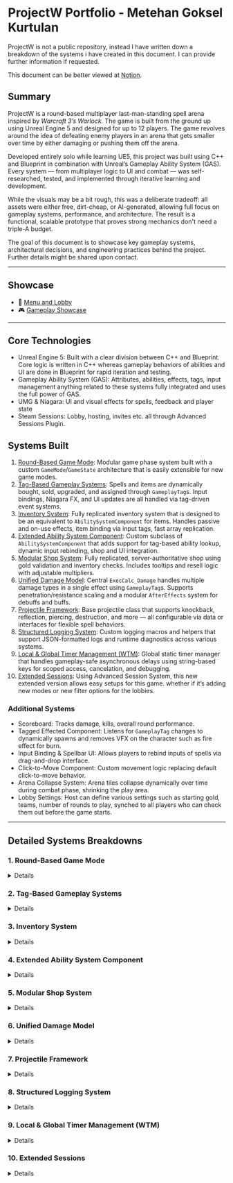 # ProjectW Portfolio - Metehan Goksel Kurtulan 

ProjectW is not a public repository, instead I have written down a breakdown of the systems i have created in this document. I can provide further information if requested.

This document can be better viewed at [Notion](https://helpful-bite-d89.notion.site/ProjectW-Portfolio-Metehan-Goksel-Kurtulan-20a08570f25e80f2b5aacd6a3ed05e72).

## Summary

ProjectW is a round-based multiplayer last-man-standing spell arena inspired by *Warcraft 3’s Warlock.* The game is built from the ground up using Unreal Engine 5 and designed for up to 12 players. The game revolves around the idea of defeating enemy players in an arena that gets smaller over time by either damaging or pushing them off the arena.

Developed entirely solo while learning UE5, this project was built using C++ and Blueprint in combination with Unreal’s Gameplay Ability System (GAS). Every system — from multiplayer logic to UI and combat — was self-researched, tested, and implemented through iterative learning and development.

While the visuals may be a bit rough, this was a deliberate tradeoff: all assets were either free, dirt-cheap, or AI-generated, allowing full focus on gameplay systems, performance, and architecture. The result is a functional, scalable prototype that proves strong mechanics don't need a triple-A budget.

The goal of this document is to showcase key gameplay systems, architectural decisions, and engineering practices behind the project. Further details might be shared upon contact.

---

## Showcase

- 🎥 [Menu and Lobby](https://youtu.be/Z8bkf3qagkI)  
- 🎮 [Gameplay Showcase](https://youtu.be/b00fYstrt7s)  

---

## Core Technologies

- Unreal Engine 5:  Built with a clear division between C++ and Blueprint. Core logic is written in C++ whereas gameplay behaviors of abilities and UI are done in Blueprint for rapid iteration and testing.
- Gameplay Ability System (GAS): Attributes, abilities, effects, tags, input management anything related to these systems fully integrated and uses the full power of GAS.
- UMG & Niagara: UI and visual effects for spells, feedback and player state
- Steam Sessions: Lobby, hosting, invites etc. all through Advanced Sessions Plugin.

## Systems Built

1. [Round-Based Game Mode](#1-round-based-game-mode):
Modular game phase system built with a custom `GameMode`/`GameState` architecture that is easily extensible for new game modes.
2. [Tag-Based Gameplay Systems](#2-tag-based-gameplay-system):
Spells and items are dynamically bought, sold, upgraded, and assigned through `GameplayTag`s. Input bindings, Niagara FX, and UI updates are all handled via tag-driven event systems.
3. [Inventory System](#3-inventory-system): 
Fully replicated inventory system that is designed to be an equivalent to `AbilitySystemComponent` for items. Handles passive and on-use effects, item binding via input tags, fast array replication.
4. [Extended Ability System Component](#4-extended-ability-system-component):
Custom subclass of `AbilitySystemComponent` that adds support for tag-based ability lookup, dynamic input rebinding, shop and UI integration.
5. [Modular Shop System](#5-modular-shop-system):
Fully replicated, server-authoritative shop using gold validation and inventory checks. Includes tooltips and resell logic with adjustable multipliers.
6. [Unified Damage Model](#6-unified-damage-model):
Central `ExecCalc_Damage` handles multiple damage types in a single effect using `GameplayTag`s. Supports penetration/resistance scaling and a modular `AfterEffects` system for debuffs and buffs.
7. [Projectile Framework](#7-projectile-framework):
Base projectile class that supports knockback, reflection, piercing, destruction, and more — all configurable via data or interfaces for flexible spell behaviors.
8. [Structured Logging System](#8-structured-logging-system):
Custom logging macros and helpers that support JSON-formatted logs and runtime diagnostics across various systems.
9. [Local & Global Timer Management (WTM)](#9-local--global-timer-management-wtm):
Global static timer manager that handles gameplay-safe asynchronous delays using string-based keys for scoped access, cancelation, and debugging.
10. [Extended Sessions](#10-extended-sessions): 
Using Advanced Session System, this new extended version allows easy setups for this game. whether if it’s adding new modes or new filter options for the lobbies.

### Additional Systems

- Scoreboard: Tracks damage, kills, overall round performance.
- Tagged Effected Component: Listens for `GameplayTag` changes to dynamically spawns and removes VFX on the character such as fire effect for burn.
- Input Binding & Spellbar UI: Allows players to rebind inputs of spells via drag-and-drop interface.
- Click-to-Move Component: Custom movement logic replacing default click-to-move behavior.
- Arena Collapse System: Arena tiles collapse dynamically over time during combat phase, shrinking the play area.
- Lobby Settings: Host can define various settings such as starting gold, teams, number of rounds to play, synched to all players who can check them out before the game starts.

---

## Detailed Systems Breakdowns

### 1. Round-Based Game Mode
<details>
## Overview

The game uses a modular round system split into clear phases:

- Loading: Wait for all players to connect
- Warmup: Safe period to test spells/items without damage
- Combat: Players can damage/kill each other
- Intermission: Shop access, round reset

Phase control is driven entirely by a custom `AWBaseGameMode` and replicated via `AMyGameState` using the `EGamePhase` enum for consistent state tracking across clients.

---

## Design Goals

- Easy to extend with new game phases
- Predictable phase transitions with proper authority handling
- Ability to cleanly reset or interrupt phases (e.g. for player disconnection)

---

## Architecture

- `AWBaseGameMode::SetGamePhase(EGamePhase)` manages all transitions
- `AMyGameState` replicates the current phase to clients
- Delegates (`OnGamePhaseChanged`) notify other systems like UI, scoreboard, VFX
- `SET_TIMER()` are used for timed transitions

---

## Example: Phase Transition

```cpp
void AWBaseGameMode::SetGamePhase(EGamePhase NewPhase)
{
    switch (CurrentGamePhase)
    {
        case EGamePhase::Combat:
            HandleEndIntermissiont();
            break;
        // other phase cleanup logic
    }

    CurrentGamePhase = NewPhase;
    PhaseStartTime = GetWorld()->GetTimeSeconds();

    switch (NewPhase)
    {
        case EGamePhase::Warmup:
            HandleCombat();
            break;
        // other phase entry logic
    }

    GetMyGameState()->MulticastCurrentGamePhase(NewPhase);
}
```
</details>

### 2. Tag-Based Gameplay Systems
<details>
## Overview

GameplayTags are the backbone of several systems, enabling clean event dispatching and fully data-driven behavior across abilities, input, effects, UI, and animation.

The system allows spells, inputs, visual effects, and gameplay responses to be defined or triggered purely through tag queries without hard-coded conditions.

---

## Key Systems Using Tags

- Ability Input Mapping
    
    Each spell bar slot is associated with a specific `GameplayTag`, passed into the assigned ability and used for tag-based activation via the `AbilitySystemComponent`.
    
- Gameplay Effects & Conditions
    
    All gameplay logic — from buffs and debuffs to conditions and cooldowns — is driven by tags present on the character, spell, or effects.
    
- Event Broadcasting
    
    Tag-driven delegates are used for dynamic reactions across systems. Example:
    
    When a `Status.Debuff.Burn` tag is applied, the `TaggedEffectsComponent` listens and spawns a fire visual effect on the burning character. On tag removal, it cleans up.
    
- UI & FX Logic
    
    UI elements (status icons, spell cooldowns, spells and items in shops etc.) are conditionally shown based on tag queries. Visual feedback such as cooldowns are also handled via tags.
    
- Animation State Control
    
    Tags like `Status.Stun` inform animation blueprints to switch locomotion states for visual feedback.
    
- Montage Events
    
    Tags such as `Ability.Base.Casting` and `Event.Cast.Complete` drive the interaction between animation and ability logic. This allows character animation to notify systems of key moments like cast completion without hard references.
    

---

## Design Goals

- Avoid logic duplication by centralizing logic in tags
- Allow designers to define spells, effects, and UI behavior using tags only
- Support flexible tag listeners for FX, UI, and state machines

---

## Architecture

- `WTags`: Centralized static class with constants for all common tags
- `TaggedEffectsComponent`: Subscribes to tag change delegates and spawns/removes Niagara FX
- `ASC->AnyGameplayTagChanged`: A server-authoritative delegate that triggers on both server and client, enabling multiple systems to respond to tag changes.

## Example: Tag Declaration

```cpp
void WTags::InitializeNativeGameplayTags()
{
	//Attributes
	GameplayTags.Attribute = UGameplayTagsManager::Get().AddNativeGameplayTag(FName("Attribute"), FString("Attribute"));
	GameplayTags.Attribute_Main = UGameplayTagsManager::Get().AddNativeGameplayTag(FName("Attribute.Main"), FString("Main Attribute"));
	GameplayTags.Attribute_Main_MaxHealth = UGameplayTagsManager::Get().AddNativeGameplayTag(FName("Attribute.Main.MaxHealth"), FString("Max Health"));
	...
}
```

## Example: Input Tag Binding

```cpp
MyInputComponent->BindAbilityActions(InputConfig, this, &ThisClass::AbilityInputTagPressed, &ThisClass::AbilityInputTagReleased, &ThisClass::AbilityInputTagHeld);

...

void AMyPlayerController::InputTagPressed(FGameplayTag InputTag)
{
	if (GetASC() && GetASC()->HasMatchingGameplayTag(WTags::Get().Player_Input_Block_InputPressed)) return;

	if (InputTag.MatchesTagExact(WTags::Get().Input_RMB))
	{
		bHasTarget = ActorAtCursor ? true : false;
		ClickToMoveComponent->InputPressed();
	}
	if (GetASC()) GetASC()->AbilityInputTagPressed(InputTag);
	if (GetInventory()) GetInventory()->ItemInputTagPressed(InputTag);
}
```

## Example: VFX Binding to Tag

```cpp
void UTaggedEffectComponent::OnTagApplied(FGameplayTag& Tag, int32 Count)
{
	const WTags Tags = WTags::Get();

	if (!Tag.MatchesTag(Tags.Status_Buff) && !Tag.MatchesTag(Tags.Status_Debuff) && !Tag.MatchesTag(Tags.Ability_Type_Passive)) return;

	const bool bTryActive = Count > 0;
	const bool bEffectActive = ActiveEffects.Contains(Tag);

	if (bTryActive && bEffectActive) return;

	if (bEffectActive && !bTryActive)
	{
		UNiagaraComponent* Effect = ActiveEffects[Tag];
		if (Effect)
		{
			Effect->SetAutoDestroy(true);
			Effect->Deactivate();
			ActiveEffects.Remove(Tag);
		}
	}

	else if (!bEffectActive && bTryActive)
	{
		const UTaggedNiagaraInfo* Data = UGameData::GetTaggedEffectsNiagaraData(this);
		const FMyTaggedNiagaraInfo Info = Data->GetNiagaraSystemForTag(Tag);
		if (!Info.Niagara)
			return;
		
		const auto NiagaraSystem = UNiagaraFunctionLibrary::SpawnSystemAttached(Info.Niagara, OwnerMeshComp, USocketFunctions::GetSocketName(Info.Socket), FVector::ZeroVector, FRotator::ZeroRotator, EAttachLocation::SnapToTarget, true);
		
		if (NiagaraSystem && Info.bUseAbsoluteRotation)
		{
			NiagaraSystem->SetUsingAbsoluteRotation(true);
			NiagaraSystem->SetWorldRotation(FRotator::ZeroRotator);
			ActiveEffects.Add(Tag, NiagaraSystem);
		}
	}
}
```

![image.png](attachment:8cf5a215-ceb0-471d-a440-5edc8fca37e1:image.png)

## Example: Anim Notify Tag

![image.png](attachment:547f3537-823b-40db-a7b6-1dbc7739ee88:image.png)

![image.png](attachment:699e7586-d339-4365-be01-d0f4e278d1e2:image.png)

![image.png](attachment:47ffddd9-ba93-4851-939a-7a212caf539b:image.png)
</details>

### 3. Inventory System
<details>
## Overview

The inventory system is designed to be a lightweight equivalent to the `AbilitySystemComponent` for items that only have the features required for this game. It manages passive bonuses, on-use effects, item bindings etc. 

It’s completely server-authoritative and data-driven via `FItem` and `UItemInfo` and uses serialized fast array replication to ensure efficient network sync.

---

## Design Goals

- Modular, data-driven inventory that supports both passive and consumable items
- Fully replicated with minimal bandwidth via `FFastArraySerializer`
- UI-agnostic, designed to plug into any layout or input method
- Easy to expand without rewriting logic (e.g., add new item types)

---

## Architecture

- `UInventorySystem` : Actor component that owns and replicates the inventory. Manages input handling, addition/removal logic, RPC calls etc.
- `FInventorySlot`: Represents a single item slot. Designed to be an equivalent to `FGameplayAbilitySpec`. Tracks quantity, assigned tags, effect handles, as well as owning logic for using and clearing the item.
- `FItem` & `UItemInfo`: Defines data for items. Name, description, icon, price etc.
- `FReplicatedInventorySlots : public FFastArraySerializer`: Fast array wrapper used to replicate the inventory state efficiently across networked clients.
- All item logic, including effects and input bindings, is entirely data-driven — no hardcoded behaviors are required.

---

## Example: Add Item ( Inventory )

```cpp
bool UInventorySystem::AddItem(const FString& ItemID, int32 Quantity)
{
	FInventorySlot* Slot = GetSlotOfItem(ItemID);
	if (Slot)
	{
		Slot->Quantity += Quantity;
		Inventory.MarkItemDirty(*Slot);
		return true;
	}

	if (GetInventorySlots().Num() < MaxItemCount)
	{
		FInventorySlot NewSlot = FInventorySlot(GetASC());
		NewSlot.AssignItem(ItemID, Quantity);
		NewSlot.SlotInputTag = GetFirstEmptyInput();
		GetInventorySlots().Add(NewSlot);

		Inventory.MarkItemDirty(NewSlot);
		OnRep_InventorySlots();

		return true;
	}

	return false;
}
```

## Example: Assign Item ( Slot )

```cpp
void FInventorySlot::AssignItem(const FString& InItemID, int32 InQuantity)
{
	ItemID = InItemID;
	Quantity = InQuantity;

	FItem Item = UGameData::GetPrimaryItemInfo(ASC)->GetItemByID(ItemID)->Item;
	
	for (auto Effect : Item.Effects)
	{
		FGameplayEffectContextHandle EffectContext = ASC->MakeEffectContext();
		FActiveGameplayEffectHandle EffectHandle = ASC->ApplyGameplayEffectToSelf(Effect.GetDefaultObject(), 1.0f, EffectContext);
		EffectHandles.Add(EffectHandle);
	}
}
```

![ezgif-71b63e8d3f196d.gif](attachment:fddad835-8bbf-454f-984d-08e39d80bc53:ezgif-71b63e8d3f196d.gif)
</details>

### 4. Extended Ability System Component
<details>
## Overview

`UMyAbilitySystemComponent` is a custom subclass of `UAbilitySystemComponent` tailored to support the tag-based, modular, and rebinding-heavy gameplay of this project.

It allows dynamic ability assignment and rebinds via gameplay tags. Leveling, upgrading, downgrading spells with ease. Input tag based activation and precasting etc.

---

## Design Goals

- Reduce boilerplate for tag-based ability access and input.
- Easy integration with other systems such as UI and shop without direct dependency.
- Expose a simple API to designers with tag-based access.

### Example Key Functions

- `AddAbility(AbilityTag, AutoEquip)` – Adds an ability by tag and optionally assigns it to a free slot
- `EquipAbility(AbilityTag, InputTag)` – Binds an ability to a specific input tag
- `UpgradeAbility` / `DowngradeAbility` – Adjusts ability level and triggers replication
- `AbilityInputTagPressed/Held/Released` – Routes input tags directly to ability specs
- `GetSpecOfInput` / `GetSpecOfAbility` – Tags to internal specs
- `HandleBuyAbility` / `HandleSellAbility` – Handles add/upgrade and sell/downgrade requests from shop.

---

## Example: Ability Input Tag Pressed

```dhall
void UMyAbilitySystemComponent::AbilityInputTagPressed(const FGameplayTag& InputTag)
{
	if (!InputTag.IsValid()) return;

	if (InputTag.MatchesTagExact(WTags::Get().Input_LMB))
	{
		if (const FGameplayAbilitySpec* AbilitySpec = GetPrecastingSpec())
		{
			InvokeReplicatedEvent(EAbilityGenericReplicatedEvent::InputPressed, AbilitySpec->Handle, AbilitySpec->ActivationInfo.GetActivationPredictionKey());
		}
	}
	else if (InputTag.MatchesTagExact(WTags::Get().Input_RMB))
	{
		if (const FGameplayAbilitySpec* AbilitySpec = GetPrecastingSpec())
		{
			CancelAbility(AbilitySpec->Ability);
		}
	}
	else
	{
		FScopedAbilityListLock ActivateScopeLock(*this);
		for (auto& AbilitySpec : GetActivatableAbilities())
			if (AbilitySpec.DynamicAbilityTags.HasTagExact(InputTag))
			{
				if (const FGameplayAbilitySpec* PrecastingSpec = GetPrecastingSpec())
				{
					CancelAbility(PrecastingSpec->Ability);
				}

				AbilitySpecInputPressed(AbilitySpec);

				if (GetGameplayTagCount(WTags::Get().Ability_Base_Casting))
					return;
				if (!AbilitySpec.IsActive())
				{
					TryActivateAbility(AbilitySpec.Handle);
				}
			}
	}
}
```

## Example: Equip Ability

```cpp
void UMyAbilitySystemComponent::EquipAbility(const FGameplayTag& AbilityTag, const FGameplayTag& InputTag)
{
	if (!AbilityTag.IsValid() || !InputTag.IsValid()) return;

	FGameplayTag TargetAbility = GetAbilityOfInput(InputTag);

	if (TargetAbility.IsValid() && TargetAbility.MatchesTagExact(AbilityTag)) return;

	SetOrSwapInputOfAbility(AbilityTag, InputTag);
}

void UMyAbilitySystemComponent::SetOrSwapInputOfAbility(const FGameplayTag& FirstAbilityTag, const FGameplayTag& SecondInputTag)
{
	FGameplayAbilitySpec* FirstSpec = GetSpecOfAbility(FirstAbilityTag);
	if (!FirstSpec) return;

	if (FGameplayAbilitySpec* SecondSpec = GetSpecOfInput(SecondInputTag))
	{
		AssignInputToSpec(*SecondSpec, GetInputFromSpec(*FirstSpec));
		MarkAbilitySpecDirty(*SecondSpec);
	}

	AssignInputToSpec(*FirstSpec, SecondInputTag);
	MarkAbilitySpecDirty(*FirstSpec);

	AbilitiesUpdated.Broadcast();
}
```
</details>

### 5. Modular Shop System
<details>
## Overview

The shop system is fully replicated, server-authoritative framework that allows players to buy, sell, upgrade and downgrade spells and items during intermission phase. All shop interactions are driven by gameplay tags and configurable data assets to ensure the system is extensible and supports different gameplay modes and item/spell pools.

---

## Design Goals

- Ensure all logic is validated server-side to prevent exploits.
- Easy expansion by designers via `DataAsset`s.
- Allow full reconfiguration without hardcoding.

---

## Architecture

- `UPlayerEconomy`: Owned by `PlayerState`, handles currency and transactions.
- `UMyWidgetController`: A middle class base for UI, separates direct dependency between UI blueprint and core game systems.
- `UShopWidgetController`: Extends `UMyWidgetController` for shop specific functionalities

---

## Example Workflow

Buying an Item:

- Player clicks an item in UI
- UI calls `TryBuyItem(const FString ItemId)`
- Client checks: item is valid, have enough gold, have slot to buy etc. to prevent unnecessary network calls.
- Client calls `ServerTryBuyItem_Implementation(const FString& ItemId)`
- Server checks: item is valid, have enough gold, have slot to buy etc.
- If valid, item is added to inventory and gold is deducted

## Example: Buy Spell

```cpp
void UPlayerEconomy::TryBuySpell(const FGameplayTag& AbilityTag)
{
	checkPlayerState();
	checkGamePhase();
	checkSpellTag();
	checkAbility();

	const UPlayerEconomy* PE = PlayerState->GetPlayerEconomy();
	float Price = Ability.Price.GetValueAtLevel(ASC->GetAbilityLevel(AbilityTag) + 1);

	if (!ASC->GetHasEmptyAbilitySlot())
		return;

	if (PE->HasEnoughGold(Price))
	{
		ServerTryBuySpell(AbilityTag);
	}
}

void UPlayerEconomy::ServerTryBuySpell_Implementation(const FGameplayTag& AbilityTag)
{
	checkPlayerState();
	checkGamePhase();
	checkSpellTag();
	checkAbility();

	UPlayerEconomy* PE = PlayerState->GetPlayerEconomy();
	float Price = Ability.Price.GetValueAtLevel(ASC->GetAbilityLevel(AbilityTag) + 1);

	if (!ASC->GetHasEmptyAbilitySlot())
		return;
	
	if (PE->RemoveGold(Price))
	{
		ASC->HandleBuyAbility(AbilityTag);
	}
}
```

![ezgif-7ec8ea79238230.gif](attachment:deb61e85-7966-4318-be4c-470794b38b40:ezgif-7ec8ea79238230.gif)

## 5.1 Description Format

To streamline tooltip creation, all ability descriptions are dynamically generated inside the `PrimaryAbilityInfo : UPrimaryDataAsset`. This system allows for quick, scalable formatting with rich text support, and can be extended easily when new variables are introduced.

### Named Arguments

```cpp
struct FDescriptionNamedArguments
{
	FString _Level0 = FString::Printf(TEXT("_Level0"));
	FString _Level1 = FString::Printf(TEXT("_Level1"));
	FString _CD0 = FString::Printf(TEXT("_CD0"));
	FString _CD1 = FString::Printf(TEXT("_CD1"));
	FString _Cost0 = FString::Printf(TEXT("_Cost0"));
	FString _Cost1 = FString::Printf(TEXT("_Cost1"));
	FString _FireDmg0 = FString::Printf(TEXT("_FireDmg0"));
	FString _FireDmg1 = FString::Printf(TEXT("_FireDmg1"));
	FString _FrostDmg0 = FString::Printf(TEXT("_FrostDmg0"));
	FString _FrostDmg1 = FString::Printf(TEXT("_FrostDmg1"));
	FString _LightDmg0 = FString::Printf(TEXT("_LightDmg0"));
	FString _LightDmg1 = FString::Printf(TEXT("_LightDmg1"));
	FString _ArcDmg0 = FString::Printf(TEXT("_ArcDmg0"));
	FString _ArcDmg1 = FString::Printf(TEXT("_ArcDmg1"));
	FString _RadDmg0 = FString::Printf(TEXT("_RadDmg0"));
	FString _RadDmg1 = FString::Printf(TEXT("_RadDmg1"));
};
```

### Format Logic

When formatting begins, all placeholders are bound to their current and next-level values. If the ability is an instance of `UEffectAbility`, damage values are extracted from tags using a helper function.

```cpp
if (AbilityDefault)
	{
		FDescriptionNamedArguments Args;
		FormattedText = FText::FormatNamed(
			FormattedText,
			Args._Level0, Level,
			Args._Level1, Level + 1,
			Args._Cost0, FText::AsNumber(AbilityDefault->GetCost(Level), &FormatOptions),
			Args._Cost1, FText::AsNumber(AbilityDefault->GetCost(Level + 1), &FormatOptions),
			Args._CD0, FText::AsNumber(AbilityDefault->GetCooldown(Level), &FormatOptions),
			Args._CD1, FText::AsNumber(AbilityDefault->GetCooldown(Level + 1), &FormatOptions)
		);

		if (const UEffectAbility* EA = Cast<UEffectAbility>(AbilityDefault))
		{
			FormattedText = FText::FormatNamed(
				FormattedText,
				Args._FireDmg0, FText::AsNumber(EA->GetDamageAtLevel(Level, Tags.Damage_Type_Fire), &FormatOptions),
				Args._FireDmg1, FText::AsNumber(EA->GetDamageAtLevel(Level + 1, Tags.Damage_Type_Fire), &FormatOptions),
				Args._FrostDmg0, FText::AsNumber(EA->GetDamageAtLevel(Level, Tags.Damage_Type_Frost), &FormatOptions),
				Args._FrostDmg1, FText::AsNumber(EA->GetDamageAtLevel(Level + 1, Tags.Damage_Type_Frost), &FormatOptions),
				Args._LightDmg0, FText::AsNumber(EA->GetDamageAtLevel(Level, Tags.Damage_Type_Lightning), &FormatOptions),
				Args._LightDmg1, FText::AsNumber(EA->GetDamageAtLevel(Level + 1, Tags.Damage_Type_Lightning), &FormatOptions),
				Args._ArcDmg0, FText::AsNumber(EA->GetDamageAtLevel(Level, Tags.Damage_Type_Arcane), &FormatOptions),
				Args._ArcDmg1, FText::AsNumber(EA->GetDamageAtLevel(Level + 1, Tags.Damage_Type_Arcane), &FormatOptions),
				Args._RadDmg0, FText::AsNumber(EA->GetDamageAtLevel(Level, Tags.Damage_Type_Radiant), &FormatOptions),
				Args._RadDmg1, FText::AsNumber(EA->GetDamageAtLevel(Level + 1, Tags.Damage_Type_Radiant), &FormatOptions)
			);
		}	
```

Description Template:`<Body2>Hurls a blazing orb that bursts on impact, searing foes for </><Fire>{_FireDmg0}</><Footer> > </><Fire>{_FireDmg1} fire</><Body2> damage and igniting them with </><Fire>burn</><Body2>.</>`

Result:

![image.png](attachment:1c6eef9d-ad33-4008-b7f3-113f1aed5ea3:image.png)
</details>

### 6. Unified Damage Model
<details>
## Overview

The entire game uses a single centralized `UExecCalc_Damage` class to calculate all damage. Each damage type (e.g. Fire, Frost, Arcane etc.) is handled modularly using `GameplayTag`s, paired with corresponding resistances and penetrations. The final result is a clean, extendable and data-driven system that can easily scale with new damage types or mechanics.

---

## Design Goals

- Centralize and unify all damage logic under a single Execution Calculation.
- Support tag-driven behaviors.
- Easily extendable for new mechanics like critical hits, blocking, or future damage types.

---

## Architecture

- `ExecCalc_Damage`: 
A centralized execution calculation that reads `SetByCallerMagnitudes` for each damage-type tag and applies resistance/penetration scaling.
- `DamageStatics`: Struct that captures relevant attributes for both source and target.

---

## Example: Damage Execution Skeleton

```cpp
#define GetCapAttrValue_Clamped(ResultVar, Attribute, EvalParams, MinVal, MaxVal)  \
	float ResultVar = 0;\
	ExecutionParams.AttemptCalculateCapturedAttributeMagnitude(Attribute, EvalParams, ResultVar);\
	ResultVar = FMath::Clamp<float>(ResultVar, MinVal, MaxVal);
	
struct MyDamageStatics
{
	DECLARE_ATTRIBUTE_CAPTUREDEF(FirePenetration);
	...
	DECLARE_ATTRIBUTE_CAPTUREDEF(FireResistance);
	...

	MyDamageStatics()
	{
		DEFINE_ATTRIBUTE_CAPTUREDEF(UMyAttributeSet, FirePenetration, Source, false);
		...
		DEFINE_ATTRIBUTE_CAPTUREDEF(UMyAttributeSet, FireResistance, Target, false);
		...
	}
};
```

```cpp
void UExecCalc_Damage::Execute_Implementation(const FGameplayEffectCustomExecutionParameters& ExecutionParams, FGameplayEffectCustomExecutionOutput& OutExecutionOutput) const
{
	...
	TMap<FGameplayTag, FGameplayEffectAttributeCaptureDefinition> TagsToCaptureDefs;
	TagsToCaptureDefs.Add(Tags.Attribute_Penetration_Fire, DamageStatics().FirePenetrationDef);
	...

	float Damage = 0.f;
  for (const auto& Pair : Tags.DamageTypesToBonuses)
  {
	  ...
    float DamageTypeValue = Spec.GetSetByCallerMagnitude(DamageTypeTag, false);
		GetCapAttrValue_Clamped(TResistance, TagsToCaptureDefs[ResistanceTag], EvalParams, 0, 100);
		GetCapAttrValue_Clamped(SPenetration, TagsToCaptureDefs[PenetrationTag], EvalParams, 0, 100);
		DamageTypeValue *= (100.f - TResistance + SPenetration) / 100;

		Damage += DamageTypeValue;
  }
	
	const FGameplayModifierEvaluatedData EvalData(UMyAttributeSet::GetIncomingDamageAttribute(), EGameplayModOp::Additive, Damage);
	OutExecutionOutput.AddOutputModifier(EvalData);
}
```

## Example: New Logic implementation

```cpp
if (!bIsDebuff)
	{
	 	GetCapAttrValue_Max(TBlockChance, DamageStatics().BlockChanceDef, EvalParams, 0);
	 	GetCapAttrValue_Max(TBlockAmount, DamageStatics().BlockChanceDef, EvalParams, 0);
	 	bool bBlocked = FMath::RandRange(0, 100) < TBlockChance;
	 	if (bBlocked) Damage -= TBlockAmount;
	 	UEffectContextFunctions::SetIsBlockedHit(EffectContextHandle, bBlocked);
	}
```

This logic can be inserted before or after the main damage calculation, depending on whether blocking should reduce base input or the final resolved damage.
</details>

### 7. Projectile Framework
<details>
## Overview

Projectiles in ProjectW are modular actors designed for spells and effects with flexible movement, collision, and damage logic. The system supports both simple and complex behavior, from straight-line projectiles to spline-following missiles that bounce, reflect, or apply effects on overlap, implemented using C++ inheritance, component composition, and seamless integration with the Gameplay Ability System (GAS).

This system allows a single spell definition to instantiate completely different projectile behaviors by changing only the class and some parameters, making the system extremely scalable and data-driven.

---

## Design Goals

- Enable highly reusable and configurable projectile behavior.
- Cleanly separate team relevance, collision rules, and effect application.
- Support both physics-based and spline-based motion.
- Integrate tightly with GAS and `SpellParams` for data-driven behavior.

---

## Architecture

- `AWBaseSpellActor`: Shared base class for all spell actors. Handles replication of `SpellParams`, team relevance checks (`IsEnemy`, `IsAlly`, `IsSelf`), and collision filtering using `TargetCollisionTypes` and `TargetEffectTypes`.
- `ABaseProjectile`: Main projectile class. Implements overlap logic, hit tracking, projectile-vs-projectile interactions and scalable impact effects. Effect application is done through `ApplyDamageEffect()` using GAS.
- `ASplineMovementProjectile`: Subclass of `ABaseProjectile` for curved projectile paths. Follows a spline until a configurable distance, then transitions to standard velocity-based motion or ends. Supports bounce and rotation update.
- `AMyEffectActor`: General-purpose actor to apply one or more `GameplayEffect`s based on overlap events and customizable application/removal policies.

---

## Key Features

- Intelligent Hit Logic
    - Prevents repeated hits through `TargetHitCooldown`, `LastHitActor`, and `LastHitTimes`.
    - Supports multi-hit projectiles or destroys after N hits via `DestroyOnHit`.
    - Uses Interfaces (e.g., `UNoCollision`, `UDontTriggerCollision`) to prevent unwanted collisions, such as a Gravity Ball pulling in other projectiles without triggering their effects and hardcoding
- Projectile vs Projectile Policy
    - Defines interaction behavior between projectiles: Ignore, Destroy, or Bounce.
- Target Relevancy Filtering
    - Filters targets dynamically using `TargetCollisionTypes` and `TargetEffectTypes` defined in `SpellParams`.
    - Supports precise definitions like “hit enemies but apply effects to self and allies.”
- GAS Integration and SpellParams
    - `SpellParams` carries ability context, including source/target ASC, relevant tags and custom float/vector/int… values.
    - Replicated relevant data allow client-side prediction and server-side effect application
    - Damage and effects are applied using custom context via `UEffectContextFunctions::ApplyDamageEffect`.
- Spline-Based Movement
    - Dynamic spline and speed scaling to allow the spline ends at the exact target location within spell’s range.
    - Smooth transition to projectile movement upon bounce or other external factors.

## Spell Index & Tag System

In ProjectW, all abilities and spells are categorized using a centralized tagging system that defines their type, damage class, pricing, and behavior. This modular setup is used across gameplay, UI, cooldown handling, and effect application.

Below is a visual snapshot of the internal ability data table used to configure and classify spells in the game:

![image.png](attachment:16941c9e-130b-4b09-8aee-7aaf356b6e3c:image.png)

---

## Example: Overlap Flow

```cpp
void ABaseProjectile::OnOverlap(UPrimitiveComponent* OverlappedComponent, AActor* OtherActor, UPrimitiveComponent* OtherComp, int32 OtherBodyIndex, bool bFromSweep, const FHitResult& SweepResult)
{
	if (!OtherActor || OtherActor == this) return;
	if (ShouldIgnoreOverlap(OtherActor)) return;
	if (IsActorProjectile(OtherActor))
	{
		HandleProjectileCollision(OtherActor);
		return;
	}
	if (!CanHitTarget(OtherActor)) return;
	if (!SpellParams || !SpellParams->SourceASC) return;
	if (!CheckForCollisionTarget(OtherActor)) return;

	LastHitActor = OtherActor;
	LastHitTimes.FindOrAdd(OtherActor) = GetWorld()->GetTimeSeconds();
	HitCount++;

	if (HitCount == DestroyOnHit)
		Sphere->SetCollisionEnabled(ECollisionEnabled::NoCollision);

	OnProjectileOverlap(OtherActor);
}
```

## Example: Spell Params

```cpp
UPROPERTY(BlueprintReadWrite)
TObjectPtr<UObject> SourceAvatar = nullptr;
UPROPERTY(BlueprintReadOnly, ReplicatedUsing=OnRep_UniqueId)
FUniqueNetIdRepl UniqueId = FUniqueNetIdRepl();
UPROPERTY(BlueprintReadWrite)
TObjectPtr<UAbilitySystemComponent> SourceASC = nullptr;
UPROPERTY(BlueprintReadWrite)
TObjectPtr<UAbilitySystemComponent> TargetASC = nullptr;
UPROPERTY(BlueprintReadWrite, Replicated)
TArray<ERelevancy> TargetCollisionTypes;
UPROPERTY(BlueprintReadWrite)
TArray<ERelevancy> TargetEffectTypes;
UPROPERTY(BlueprintReadWrite, Replicated)
float AbilityLevel = 0;

UPROPERTY(BlueprintReadWrite)
TObjectPtr<UMultiDataArray> More = nullptr;
```

`MultiDataArray` is a custom value holder with Key-Value types to allow any extra data required by the ability with ease.

## Example: Boomerang Spell Spline to Projectile Switch

![image.png](attachment:6a0818fa-1e0b-4a34-b1f7-c360f2173b65:image.png)

## Example: Firebolt Setup

![image.png](attachment:477202a3-0255-4710-8b0c-2f7e4b3218e1:image.png)

## Visual Showcase

![Shield.gif](attachment:4a075346-15c4-40ab-9be6-b12a7a1cb89c:Shield.gif)

![Frostbolt.gif](attachment:f7923346-3e0f-48bc-bc9c-a27b47e18a6f:Frostbolt.gif)

![Homing.gif](attachment:005b0e8e-fd71-4be6-86f7-7685e13c515d:Homing.gif)

![Blink.gif](attachment:23d0f89a-9230-445f-91a9-9243f4d01988:Blink.gif)
</details>

### 8. Structured Logging System
<details>
## Overview

ProjectW features a highly modular and developer friendly structured logging system designed to streamline debugging, profiling and gameplay analysis. It includes lightweight macro wrappers around Unreal’s logging and screen messaging systems, and a powerful Blueprint-exposed logging utility for serializing complex data structures into JSON at runtime.

This system allows fast debugging with contextual information such as function name, line number, player identity and categorized verbosity. This logs are configurable globally via a custom `UDebugConfig`.

## Core Objectives

- Simplify runtime logging with color-coded macros and context-rich messages.
- Support per-category logging through predefined `LogCategory`s.
- Allow conditional logging (debug-only, detailed-only).
- Enable logging complex `USTRUCT`s and `UObject` data as JSON.

## System Components

- Macro Layers
    - Display Macros:
        
        `log`, `warn`, and `error` display color-coded messages (white/yellow/red) on-screen using `AddOnScreenDebugMessage`.
        
        `logf`, `warnf`, `errorf` versions support formatting.
        
        `logkey`, `warnkey`, etc., allow persistent screen updates using key-based override.
        
        `logkeyf`, `warnkeyf`, etc., versions support key and formatting 
        
        and more.
        
    - Console Macros:
        
        `consolelog`, `consolewarn`, `consoleerror` output to the UE_LOG console using `LogProjectW` or custom subcategories (e.g., `LogCombat`, `LogNetwork`).
        
    - Contextual Logging:
        
        Macros like `logfunc`, `logfuncp`, and `logfuncmsgf` embed the class name, function name, and player identity into logs, assisting traceability during multiplayer debugging.
        
    - Conditionals:
        
        All macros honor developer config toggles like `bDebugFunc` and `bDebugExtraDetails`, ensuring debug logs are gated cleanly in packaged builds.
        

## Example: Runtime Context Macros

```cpp
#define CUR_CLASS_FUNC (FString(__FUNCTION__))

#define logfunc() checkenabled() UE_LOG(LogWFunc, Log, TEXT("%s"), *CUR_CLASS_FUNC)
#define logfuncp() checkenabled() UE_LOG(LogWFunc, Log, TEXT("Called by: %s - %s"), playername(), *CUR_CLASS_FUNC)
#define logfuncmsgf(Format, ...) checkenabled() UE_LOG(LogWFunc, Log, TEXT("%s >> %s"), *CUR_CLASS_FUNC, *FString::Printf(TEXT(Format), ##__VA_ARGS__))
#define logfuncpmsgf(Format, ...) checkenabled() UE_LOG(LogWFunc, Log, TEXT("Called by: %s - %s >> %s"), playername(), *CUR_CLASS_FUNC, *FString::Printf(TEXT(Format), ##__VA_ARGS__))
...

#define logfuncdpmsgf(Format, ...) checkenabled() checkifdetailed() UE_LOG(LogWFunc, Log, TEXT("Called by: %s - %s >> %s"), playername(), *CUR_CLASS_FUNC, *FString::Printf(TEXT(Format), ##__VA_ARGS__))
...
```

## Data Inspection in Blueprints

`UDebugLog::LogAsJson()` is a custom Blueprint-exposed thunk that serializes any supported property into a JSON-formatted string, logging the result to the designated category for easy inspection in logs.

It supports:

- Primitive types (`int`, `float`, `bool`, `FString`)
- `USTRUCT`s and `UObject`s (via `FJsonObjectConverter`)
- `TArray` of primitives or structs
- Custom conversions for types like `FSessionsSearchSetting` and `FSessionPropertyKeyPair`
- Optional `Tags` array to help group or filter logs

```cpp
FUNCTION(BlueprintCallable, CustomThunk, Category = "Debug", meta = (CustomStructureParam = "Property", AdvancedDisplay = "Prefix, Suffix, LogCategory, Tags", AutoCreateRefTerm="Tags"))
static void LogAsJson(const int32& Property, UObject* WorldContext, const FString& Prefix, const FString& Suffix, ELogCategory LogCategory, const TArray<FString>& Tags);
	
DECLARE_FUNCTION(execLogAsJson)
{
	Stack.StepCompiledIn<FProperty>(NULL);
	FProperty* Property = Stack.MostRecentProperty;
	void* ValuePtr = Stack.MostRecentPropertyAddress;

	P_GET_OBJECT(UObject, WorldContext);
	P_GET_PROPERTY(FStrProperty, Prefix);
	P_GET_PROPERTY(FStrProperty, Suffix);
	P_GET_PROPERTY(FByteProperty, LogCategory);
	P_GET_TARRAY(FString, Tags);

	P_FINISH;

	P_NATIVE_BEGIN;
		if(UWConfig::GetDebugConfig()->bDebugFunc) return;
	
		FString OutputString;
		FString PropertyName = Property->GetNameCPP();

		if (Property->IsA(FEnumProperty::StaticClass()))
		{
			FEnumProperty* EnumProperty = CastField<FEnumProperty>(Property);
			int64 EnumValue = EnumProperty->GetUnderlyingProperty()->GetSignedIntPropertyValue(ValuePtr);
			FString EnumName = EnumProperty->GetEnum()->GetNameStringByValue(EnumValue);
			OutputString = FString::Printf(TEXT("%s%s: %s%s"), *Prefix, *PropertyName, *EnumName, *Suffix);
		}
		else if ...
```

![image.png](attachment:c13ba4de-d5f3-45ca-b8e5-61f95c4ff87b:image.png)

![image.png](attachment:3cf0b0c6-fa73-4b18-bf76-7eecaef95ced:image.png)

## Use Cases

| Scenario | Recommended Macro |  |
| --- | --- | --- |
| Logging a damage calculation | `logfuncmsgf(TEXT("Final Damage: %f"), Value)` |  |
| Displaying real-time velocity | `logkeyf(1, TEXT("Velocity: %s"), *Velocity.ToString())` |  |
| Printing a struct on overlap (BP) | `LogAsJson(MyStruct, this, "Hit: ", "", ELogCategory::LogCombat, Tags)` |  |
| Tracing player-triggered action | `logfuncpmsgf(TEXT("Pressed button: %s"), *ButtonName)` |  |

The logging system in ProjectW significantly reduces the friction of debugging networked gameplay, tracking player input, and analyzing state changes across the game loop, without requiring verbose boilerplate or intrusive breakpoints.
</details>

### 9. Local & Global Timer Management (WTM)
<details>
## Overview

ProjectW implements a two-tiered timer strategy to meet both global and localized timing needs. The WTM (ProjectW Timer Manager) system provides centralized, key-driven global timers, while lightweight actor-local timer macros streamline simple, context-bound usage within gameplay classes.

## Design Goals

- Provide centralized and thread-safe control over global timers using named keys.
- Offer reusable delay logic.
- Enable safe and simple timer cancellation to prevent latent callbacks after object destruction.
- Support local, lifecycle-bound timers using simple macros with no boilerplate.
- Simplify creation of timers.

---

## Global Timer System (WTM)

The `WTM` static class allows fully decoupled and named control over one-shot and repeating timers. It supports standard behaviors like waiting until a condition is true, delaying execution, and automatically cleaning up after execution or cancellation.

### Key Features:

- Thread-safe via `FCriticalSection` and `FScopeLock`.
- Timer uniqueness via `FString` keys.
- Self-cancelling logic on execution.
- Supports delayed functions, conditional polling, and safe cleanup.

### Utility Functions:

- `Delay(Name, Seconds, Callback)`
- `DelayRepeat(Name, Seconds, Callback returning bool)`
- `Cancel(Name)`
- `CancelAll()`

## Example:

```cpp
WTM::Delay("LavaWarning", 3.0f, []()
{
	LogScreen("Lava expanding!");
});

WTM::DelayRepeat("CheckHealth", 1.0f, []() -> bool
{
	if (PlayerHealth < 10.f)
	{
		WarnScreen("Low HP!");
		return true; // Stop repeating
	}
	return false; // Keep repeating
});
```

## Local Timer Macros (Actor Scoped)

For Timers scoped to an actor’s lifecycle and don't require global tracking, ProjectW includes streamlined macros to reduce boilerplate. These use Unreal's `FTimerManager` internally and require access to `GetWorld()`.

### Macros:

```cpp
// Declare a timer handle in your header
DECLARE_TIMER(DashCooldown)

// One-shot timer in .cpp
SET_TIMER(DashCooldown, 2.0f, [this]() {
    bCanDash = true;
});

// Repeating timer
SET_TIMER_LOOP(SpawnLoop, 1.0f, [this]() {
    TrySpawnMinion();
});

// Safely clear timer
CLEAR_TIMER(DashCooldown)
```

### Benefits:

- Clean and concise syntax for simple actor or component bound timers.
- Automatically prevents invalid handle access.
- Ideal for gameplay systems where timers should die with their owning actor.

## Choosing Between WTM vs Local Timer Macros

| Feature | `WTM` (Global) | Local Timer Macros |
| --- | --- | --- |
| Timer lifetime | Independent, global | Bound to actor/component |
| Uniqueness | Named via `FString` keys | One per handle (per macro) |
| Cancellation | By key or bulk | Explicit per-instance |
| Scope | Game/system-wide | Class-local |
| Thread safety | Yes (via `FCriticalSection`) | No (assumes single-threaded use) |

## Conclusion

By combining the WTM system for globally coordinated delays and the local macros for actor specific control, ProjectW ensures that timer logic remains clear, maintainable, and optimized for both system-level and gameplay-level use cases.
</details>

### 10. Extended Sessions
<details>
## Overview

This includes everything from searching session and listing them, to accepting invites to join a session. It’s based on Advanced Steam Session plugin, extended for easy of use for ProjectW. Designed for listen-server multiplayer with Steam support.

## Design Goals

- Easy and modular setup for new data sessions has to hold, such as game mode, lobby names, password etc. and easily extendable to filter or show other stuff like starting gold, rounds etc. in the server list if required.
- Local filtering with cached data of servers.
- Easily integration with UI, main menu, server list.

---

## System Breakdown

While not heavily architectural, the session system relies on a few key components:

- Function Libraries: Reusable Blueprint nodes for easily handling the session data and its related variables.
- Game Instance: Core logic for managing session state, creating, finding, joining sessions etc.

## Example Functions

These Blueprint utilities simplify interaction with session data:

- `Make ... Search Property`: Used to safely generate session properties without relying on raw string keys
- `Make BPProperties From Session Properties`: Converts a structured session config into key-value pairs for adding to the session
- `Break BPResult Into Session Result`: Breaks the default `Session Result` and exposes custom session data in a structured and error-free way

### Functions in Use:

![image.png](attachment:88889595-38b1-4f6d-8535-fe944ce7c471:image.png)
